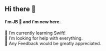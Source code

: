 ## Hi there 👋
#### I'm JB 🤪 and i'm new here. 

🌱 I’m currently learning Swift! <br />
🤔 I’m looking for help with everything.<br />
💬 Any Feedback would be greatly appreciated.
<!--
**JB3991/JB3991** is a ✨ _special_ ✨ repository because its `README.md` (this file) appears on your GitHub profile.

Here are some ideas to get you started:

- 🌱 I’m currently learning ...
- 👯 I’m looking to collaborate on ...
- 🤔 I’m looking for help with ...
- 💬 Ask me about ...
- 📫 How to reach me: ...
- 😄 Pronouns: ...
- ⚡ Fun fact: ...
-->
